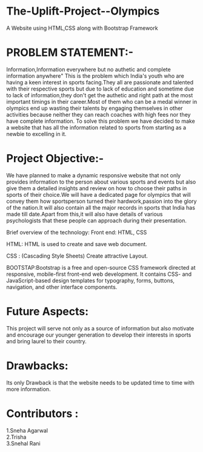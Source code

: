 # The-Uplift-Project--Olympics

A Website using HTML,CSS along with Bootstrap Framework

# PROBLEM STATEMENT:-
Information,Information everywhere but no authetic and complete information anywhere" This is the problem which India's youth who are having a keen interest in sports facing.They all are passionate and talented with their respective sports but due to lack of education and sometime due to lack of information,they don't get the authetic and right path at the most important timings in their career.Most of them who can be a medal winner in olympics end up wasting their talents by engaging themselves in other activities because neither they can reach coaches with high fees nor they have complete information. To solve this problem we have decided to make a website that has all the information related to sports from starting as a newbie to excelling in it.




# Project Objective:-
We have  planned to make a dynamic responsive website that not only provides information to the person about various sports and events but also give them a detailed insights and review on how to choose their paths in sports of their choice.We will have a dedicated page for olympics that will convey them how sportsperson turned their hardwork,passion into the glory of the nation.It will also contain all the major records in sports that India has made till date.Apart from this,it will also have details of various psychologists that these people can approach during their presentation.

Brief overview of the technology:
Front end: HTML, CSS


HTML: HTML is used to create and save web document.<br>

CSS : (Cascading Style Sheets) Create attractive Layout.<br>

BOOTSTAP:Bootstrap is a free and open-source CSS framework directed at responsive, mobile-first front-end web development. It contains CSS- and JavaScript-based design templates for typography, forms, buttons, navigation, and other interface components.

# Future Aspects:
This project will serve not only as a source of information but also motivate and encourage our younger generation to develop their interests in sports and bring laurel to their country.

# Drawbacks:
Its only Drawback is that the website needs to be updated time to time with more information.

# Contributors :
1.Sneha Agarwal<br>
2.Trisha <br>
3.Snehal Rani
